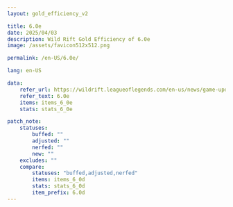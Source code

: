 ```yaml
---
layout: gold_efficiency_v2

title: 6.0e
date: 2025/04/03
description: Wild Rift Gold Efficiency of 6.0e
image: /assets/favicon512x512.png

permalink: /en-US/6.0e/

lang: en-US

data:
    refer_url: https://wildrift.leagueoflegends.com/en-us/news/game-updates/wild-rift-patch-notes-6-0e/
    refer_text: 6.0e
    items: items_6_0e
    stats: stats_6_0e

patch_note:
    statuses:
        buffed: ""
        adjusted: ""
        nerfed: ""
        new: ""
    excludes: ""
    compare:
        statuses: "buffed,adjusted,nerfed"
        items: items_6_0d
        stats: stats_6_0d
        item_prefix: 6.0d
---
```

